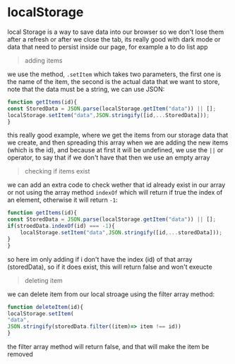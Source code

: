 # localStorage

local Storage is a way to save data into our browser so we don't lose them after a refresh or after we close the tab, its really good with dark mode or data that need to persist inside our page, for example a to do list app

> adding items

we use the method, `.setItem` which takes two parameters, the first one is the name of the item, the second is the actual data that we want to store, note that the data must be a string, we can use JSON:

```js
function getItems(id){
const StoredData = JSON.parse(localStorage.getItem("data")) || [];
localStorage.setItem("data",JSON.stringify([id,...StoredData]));
}
```

this really good example, where we get the items from our storage data that we create, and then spreading this array when we are adding the new items (which is the id), and because at first it will be undefined, we use the `||` or operator, to say that if we don't have that then we use an empty array

> checking if items exist

we can add an extra code to check wether that id already exist in our array or not using the array method `indexOf` which will return if true the index of an element, otherwise it will return `-1`:

```js
function getItems(id){
const StoredData = JSON.parse(localStorage.getItem("data")) || [];
if(stroedData.indexOf(id) === -1){
	localStorage.setItem("data",JSON.stringify([id,...storedData]));
}
}
```

so here im only adding if i don't have the index (id) of that array (storedData), so if it does exist, this will return false and won't exeucte

> deleting item

we can delete item from our local stroage using the filter array method:

```js
function deleteItem(id){
localStorage.setItem(
"data",
JSON.stringify(storedData.filter((item)=> item !== id))
}
```

the filter array method will return false, and that will make the item be removed

